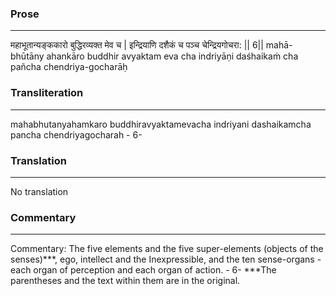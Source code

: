 ### Prose 
 --- 
महाभूतान्यङ्ककारो बुद्धिरव्यक्त मेव च |
इन्द्रियाणि दशैकं च पञ्च चेन्द्रियगोचरा: || 6||
mahā-bhūtāny ahankāro buddhir avyaktam eva cha
indriyāṇi daśhaikaṁ cha pañcha chendriya-gocharāḥ

### Transliteration 
 --- 
mahabhutanyahamkaro buddhiravyaktamevacha indriyani dashaikamcha pancha chendriyagocharah - 6-

### Translation 
 --- 
No translation

### Commentary 
 --- 
Commentary: The five elements and the five super-elements (objects of the senses)***, ego, intellect and the Inexpressible, and the ten sense-organs - each organ of perception and each organ of action. - 6- ***The parentheses and the text within them are in the original.